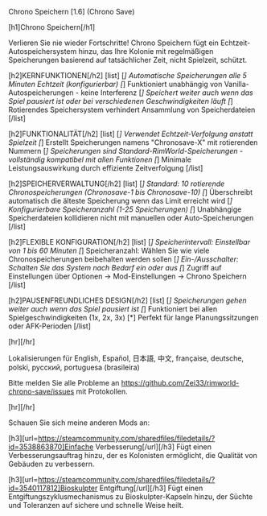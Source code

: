 Chrono Speichern [1.6] (Chrono Save)

[h1]Chrono Speichern[/h1]

Verlieren Sie nie wieder Fortschritte! Chrono Speichern fügt ein Echtzeit-Autospeichersystem hinzu, das Ihre Kolonie mit regelmäßigen Speicherungen basierend auf tatsächlicher Zeit, nicht Spielzeit, schützt.

[h2]KERNFUNKTIONEN[/h2]
[list]
[*] Automatische Speicherungen alle 5 Minuten Echtzeit (konfigurierbar)
[*] Funktioniert unabhängig von Vanilla-Autospeicherungen - keine Interferenz
[*] Speichert weiter auch wenn das Spiel pausiert ist oder bei verschiedenen Geschwindigkeiten läuft
[*] Rotierendes Speichersystem verhindert Ansammlung von Speicherdateien
[/list]

[h2]FUNKTIONALITÄT[/h2]
[list]
[*] Verwendet Echtzeit-Verfolgung anstatt Spielzeit
[*] Erstellt Speicherungen namens "Chronosave-X" mit rotierenden Nummern
[*] Speicherungen sind Standard-RimWorld-Speicherungen - vollständig kompatibel mit allen Funktionen
[*] Minimale Leistungsauswirkung durch effiziente Zeitverfolgung
[/list]

[h2]SPEICHERVERWALTUNG[/h2]
[list]
[*] Standard: 10 rotierende Chronospeicherungen (Chronosave-1 bis Chronosave-10)
[*] Überschreibt automatisch die älteste Speicherung wenn das Limit erreicht wird
[*] Konfigurierbare Speicheranzahl (1-25 Speicherungen)
[*] Unabhängige Speicherdateien kollidieren nicht mit manuellen oder Auto-Speicherungen
[/list]

[h2]FLEXIBLE KONFIGURATION[/h2]
[list]
[*] Speicherintervall: Einstellbar von 1 bis 60 Minuten
[*] Speicheranzahl: Wählen Sie wie viele Chronospeicherungen beibehalten werden sollen
[*] Ein-/Ausschalter: Schalten Sie das System nach Bedarf ein oder aus
[*] Zugriff auf Einstellungen über Optionen → Mod-Einstellungen → Chrono Speichern
[/list]

[h2]PAUSENFREUNDLICHES DESIGN[/h2]
[list]
[*] Speicherungen gehen weiter auch wenn das Spiel pausiert ist
[*] Funktioniert bei allen Spielgeschwindigkeiten (1x, 2x, 3x)
[*] Perfekt für lange Planungssitzungen oder AFK-Perioden
[/list]

[hr][/hr] 

Lokalisierungen für English, Español, 日本語, 中文, française, deutsche, polski, русский, portuguesa (brasileira)

Bitte melden Sie alle Probleme an https://github.com/Zei33/rimworld-chrono-save/issues mit Protokollen.

[hr][/hr] 

Schauen Sie sich meine anderen Mods an:

[h3][url=https://steamcommunity.com/sharedfiles/filedetails/?id=3538863870]Einfache Verbesserung[/url][/h3]
Fügt einen Verbesserungsauftrag hinzu, der es Kolonisten ermöglicht, die Qualität von Gebäuden zu verbessern.

[h3][url=https://steamcommunity.com/sharedfiles/filedetails/?id=3540117812]Bioskulpter Entgiftung[/url][/h3]
Fügt einen Entgiftungszyklusmechanismus zu Bioskulpter-Kapseln hinzu, der Süchte und Toleranzen auf sichere und schnelle Weise heilt.